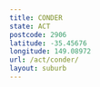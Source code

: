 ```yaml
---
title: CONDER
state: ACT
postcode: 2906
latitude: -35.45676
longitude: 149.08972
url: /act/conder/
layout: suburb
---
```

